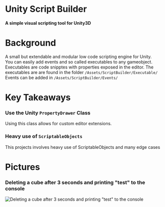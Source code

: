 # Unity Script Builder
#### A simple visual scripting tool for Unity3D

# Background

A small but extendable and modular low code scripting engine for Unity. 
You can easily add events and so called executables to any gameobject. Executables are code snipptes with properties exposed in the editor.
The executables are are found in the folder `/Assets/ScriptBuilder/Executable/`
Events can be added in `/Assets/ScriptBuilder/Events/`

# Key Takeaways
### Use the Unity `PropertyDrawer` Class
Using this class allows for custom editor extensions. 
### Heavy use of `ScriptableObjects` 
This projects involves heavy use of ScriptableObjects and many edge cases

# Pictures

### Deleting a cube after 3 seconds and printing "test" to the console

![Deleting a cube after 3 seconds and printing "test" to the console](./Docs/preview.gif?raw=true "Deleting a cube after 3 seconds and printing test to the console")
